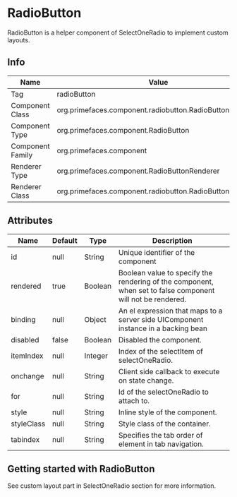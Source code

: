 # RadioButton

RadioButton is a helper component of SelectOneRadio to implement custom layouts.

## Info

| Name | Value |
| --- | --- |
| Tag | radioButton
| Component Class | org.primefaces.component.radiobutton.RadioButton
| Component Type | org.primefaces.component.RadioButton
| Component Family | org.primefaces.component |
| Renderer Type | org.primefaces.component.RadioButtonRenderer
| Renderer Class | org.primefaces.component.radiobutton.RadioButtonRenderer

## Attributes

| Name | Default | Type | Description | 
| --- | --- | --- | --- |
id | null | String | Unique identifier of the component
rendered | true | Boolean | Boolean value to specify the rendering of the component, when set to false component will not be rendered.
binding | null | Object | An el expression that maps to a server side UIComponent instance in a backing bean
disabled | false | Boolean | Disabled the component.
itemIndex | null | Integer | Index of the selectItem of selectOneRadio.
onchange | null | String | Client side callback to execute on state change.
for | null | String | Id of the selectOneRadio to attach to.
style | null | String | Inline style of the component.
styleClass | null | String | Style class of the container.
tabindex | null | String | Specifies the tab order of element in tab navigation.

## Getting started with RadioButton
See custom layout part in SelectOneRadio section for more information.

